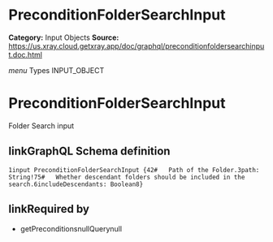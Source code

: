 # PreconditionFolderSearchInput

**Category:** Input Objects
**Source:** https://us.xray.cloud.getxray.app/doc/graphql/preconditionfoldersearchinput.doc.html

*menu* Types INPUT_OBJECT
 # PreconditionFolderSearchInput
 Folder Search input

## linkGraphQL Schema definition
 `1input PreconditionFolderSearchInput {42#   Path of the Folder.3path: String!75#   Whether descendant folders should be included in the search.6includeDescendants: Boolean8}`
## linkRequired by
 - getPreconditionsnullQuerynull